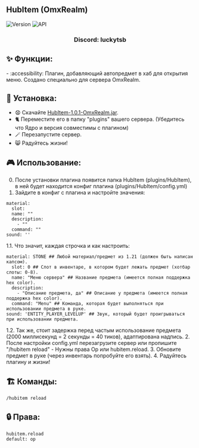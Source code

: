 ## HubItem (OmxRealm)

![Version](https://img.shields.io/badge/Версия-1.0.1-blue.svg)
![API](https://img.shields.io/badge/Spigot%201.21%2B-blue.svg)

<h3 align="center">Discord: luckytsb</h3>

## ✨ Функции:

-️ :accessibility: Плагин, добавляющий автопредмет в хаб для открытия меню. Создано специально для сервера OmxRealm.

## 🚀 Установка:

- 😧 Скачайте <a href="https://github.com/Hacker123ter/HubItem-OmxRealm/raw/HubItem/target/HubItem-1.0.1-OmxRealm.jar" target="_blank">HubItem-1.0.1-OmxRealm.jar</a>.
- 🐈 Переместите его в папку "plugins" вашего сервера. (Убедитесь что Ядро и версия совместимы с плагином)
- 🪄 Перезапустите сервер.
- 😸 Радуйтесь жизни!

## 🎮 Использование:

0. После установки плагина появится папка HubItem (plugins/HubItem), в ней будет находится конфиг плагина (plugins/HubItem/config.yml)
1. Зайдите в конфиг с плагина и настройте значения:
```
material:
  slot:
  name: ""
  description:
    - ""
  command: ""
sound: ''
```
1.1. Что значит, каждая строчка и как настроить:
```
material: STONE ## Любой материал/предмет из 1.21 (должен быть написан капсом).
  slot: 0 ## Слот в инвентаре, в котором будет лежать предмет (хотбар слоты: 0-8).
  name: "Меню сервера" ## Название предмета (имеется полная поддержка hex color).
  description:
    - "Описание предмета, да" ## Описание у предмета (имеется полная поддержка hex color).
  command: "Menu" ## Команда, которая будет выполняться при использовании предмета в руке.
sound: 'ENTITY_PLAYER_LEVELUP' ## Звук, который будет проигрываться при использовании предмета.
```
1.2. Так же, стоит задержка перед частым использование предмета (2000 миллисекунд = 2 секунды = 40 тиков), адаптирована надпись.
2. После настройки config.yml перезагрузите сервер или пропишите "/hubitem reload" - Нужны права Op или hubitem.reload.
3. Обновите предмет в руке (через инвентарь попробуйте его взять).
4. Радуйтесь плагину и жизни!

## 🏗️ Команды:
```
/hubitem reload
```

## 🔒 Права:
```
hubitem.reload
default: op
```

